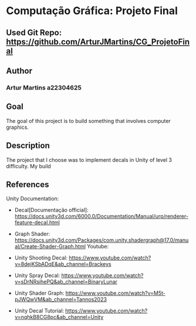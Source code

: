 # Computação Gráfica: Projeto Final

## Used Git Repo: <https://github.com/ArturJMartins/CG_ProjetoFinal>

## Author

### Artur Martins a22304625

## Goal

The goal of this project is to build something that involves computer graphics.

## Description

The project that I choose was to implement decals in Unity of level 3 difficulty. My build

## References

Unity Documentation:

- Decal[Documentação official]: <https://docs.unity3d.com/6000.0/Documentation/Manual/urp/renderer-feature-decal.html>
- Graph Shader: <https://docs.unity3d.com/Packages/com.unity.shadergraph@17.0/manual/Create-Shader-Graph.html>
Youtube:

- Unity Shooting Decal: <https://www.youtube.com/watch?v=8dejKSbADqE&ab_channel=Brackeys>
- Unity Spray Decal: <https://www.youtube.com/watch?v=sDrNRsihePQ&ab_channel=BinaryLunar>
- Unity Shader Graph: <https://www.youtube.com/watch?v=M5t-pJWQwVM&ab_channel=Tannos2023>
- Unity Decal Tutorial: <https://www.youtube.com/watch?v=nqhkB8CG8pc&ab_channel=Unity>
